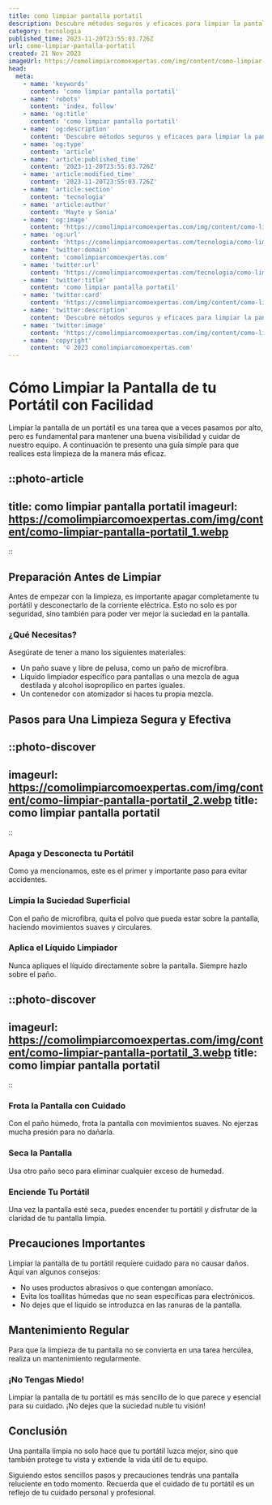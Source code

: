 ```yaml
---
title: como limpiar pantalla portatil
description: Descubre métodos seguros y eficaces para limpiar la pantalla de tu portátil sin dañarla. Sigue nuestra guía paso a paso para un brillo perfecto.
category: tecnologia
published_time: 2023-11-20T23:55:03.726Z
url: como-limpiar-pantalla-portatil
created: 21 Nov 2023
imageUrl: https://comolimpiarcomoexpertas.com/img/content/como-limpiar-pantalla-portatil_1.webp
head:
  meta:
    - name: 'keywords'
      content: 'como limpiar pantalla portatil'
    - name: 'robots'
      content: 'index, follow'
    - name: 'og:title'
      content: 'como limpiar pantalla portatil'
    - name: 'og:description'
      content: 'Descubre métodos seguros y eficaces para limpiar la pantalla de tu portátil sin dañarla. Sigue nuestra guía paso a paso para un brillo perfecto.'
    - name: 'og:type'
      content: 'article'
    - name: 'article:published_time'
      content: '2023-11-20T23:55:03.726Z'
    - name: 'article:modified_time'
      content: '2023-11-20T23:55:03.726Z'
    - name: 'article:section'
      content: 'tecnologia'
    - name: 'article:author'
      content: 'Mayte y Sonia'
    - name: 'og:image'
      content: 'https://comolimpiarcomoexpertas.com/img/content/como-limpiar-pantalla-portatil_3.webp'
    - name: 'og:url'
      content: 'https://comolimpiarcomoexpertas.com/tecnologia/como-limpiar-pantalla-portatil'
    - name: 'twitter:domain'
      content: 'comolimpiarcomoexpertas.com'
    - name: 'twitter:url'
      content: 'https://comolimpiarcomoexpertas.com/tecnologia/como-limpiar-pantalla-portatil'
    - name: 'twitter:title'
      content: 'como limpiar pantalla portatil'
    - name: 'twitter:card'
      content: 'https://comolimpiarcomoexpertas.com/img/content/como-limpiar-pantalla-portatil_3.webp'
    - name: 'twitter:description'
      content: 'Descubre métodos seguros y eficaces para limpiar la pantalla de tu portátil sin dañarla. Sigue nuestra guía paso a paso para un brillo perfecto.'
    - name: 'twitter:image'
      content: 'https://comolimpiarcomoexpertas.com/img/content/como-limpiar-pantalla-portatil_3.webp'
    - name: 'copyright'
      content: '© 2023 comolimpiarcomoexpertas.com'
---
```

# Cómo Limpiar la Pantalla de tu Portátil con Facilidad

Limpiar la pantalla de un portátil es una tarea que a veces pasamos por alto, pero es fundamental para mantener una buena visibilidad y cuidar de nuestro equipo. A continuación te presento una guía simple para que realices esta limpieza de la manera más eficaz.

::photo-article
---
title: como limpiar pantalla portatil
imageurl: https://comolimpiarcomoexpertas.com/img/content/como-limpiar-pantalla-portatil_1.webp
---
::

## Preparación Antes de Limpiar

Antes de empezar con la limpieza, es importante apagar completamente tu portátil y desconectarlo de la corriente eléctrica. Esto no solo es por seguridad, sino también para poder ver mejor la suciedad en la pantalla.

### ¿Qué Necesitas?

Asegúrate de tener a mano los siguientes materiales:
- Un paño suave y libre de pelusa, como un paño de microfibra.
- Líquido limpiador específico para pantallas o una mezcla de agua destilada y alcohol isopropílico en partes iguales.
- Un contenedor con atomizador si haces tu propia mezcla.

## Pasos para Una Limpieza Segura y Efectiva


::photo-discover
---
imageurl: https://comolimpiarcomoexpertas.com/img/content/como-limpiar-pantalla-portatil_2.webp
title: como limpiar pantalla portatil
---
::

### Apaga y Desconecta tu Portátil

Como ya mencionamos, este es el primer y importante paso para evitar accidentes.

### Limpia la Suciedad Superficial

Con el paño de microfibra, quita el polvo que pueda estar sobre la pantalla, haciendo movimientos suaves y circulares.

### Aplica el Líquido Limpiador

Nunca apliques el líquido directamente sobre la pantalla. Siempre hazlo sobre el paño.


::photo-discover
---
imageurl: https://comolimpiarcomoexpertas.com/img/content/como-limpiar-pantalla-portatil_3.webp
title: como limpiar pantalla portatil
---
::

### Frota la Pantalla con Cuidado

Con el paño húmedo, frota la pantalla con movimientos suaves. No ejerzas mucha presión para no dañarla.

### Seca la Pantalla

Usa otro paño seco para eliminar cualquier exceso de humedad.

### Enciende Tu Portátil

Una vez la pantalla esté seca, puedes encender tu portátil y disfrutar de la claridad de tu pantalla limpia.

## Precauciones Importantes

Limpiar la pantalla de tu portátil requiere cuidado para no causar daños. Aquí van algunos consejos:

- No uses productos abrasivos o que contengan amoníaco.
- Evita los toallitas húmedas que no sean específicas para electrónicos.
- No dejes que el líquido se introduzca en las ranuras de la pantalla.

## Mantenimiento Regular

Para que la limpieza de tu pantalla no se convierta en una tarea hercúlea, realiza un mantenimiento regularmente.

### ¡No Tengas Miedo!

Limpiar la pantalla de tu portátil es más sencillo de lo que parece y esencial para su cuidado. ¡No dejes que la suciedad nuble tu visión!

## Conclusión

Una pantalla limpia no solo hace que tu portátil luzca mejor, sino que también protege tu vista y extiende la vida útil de tu equipo.

Siguiendo estos sencillos pasos y precauciones tendrás una pantalla reluciente en todo momento. Recuerda que el cuidado de tu portátil es un reflejo de tu cuidado personal y profesional.